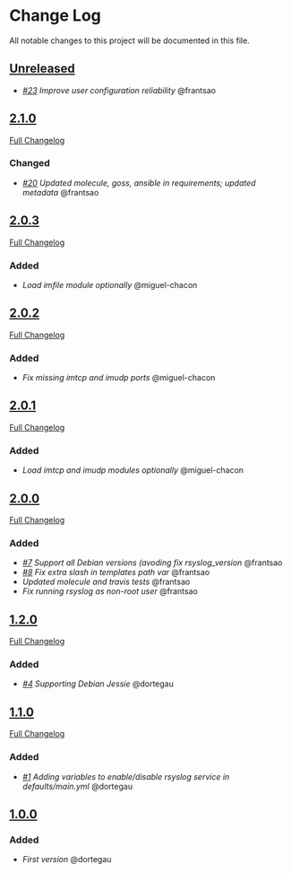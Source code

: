 # Change Log
All notable changes to this project will be documented in this file.

## [Unreleased](https://github.com/idealista/rsyslog_role/tree/develop)
- *[#23](https://github.com/idealista/rsyslog_role/issues/23) Improve user configuration reliability* @frantsao



## [2.1.0](https://github.com/idealista/rsyslog_role/tree/2.1.0)
[Full Changelog](https://github.com/idealista/rsyslog_role/compare/2.0.3...2.1.0)
### Changed
- *[#20](https://github.com/idealista/rsyslog_role/issues/20) Updated molecule, goss, ansible in requirements; updated metadata* @frantsao

## [2.0.3](https://github.com/idealista/rsyslog_role/tree/2.0.3)
[Full Changelog](https://github.com/idealista/rsyslog_role/compare/2.0.2...2.0.3)
### Added
- *Load imfile module optionally* @miguel-chacon

## [2.0.2](https://github.com/idealista/rsyslog_role/tree/2.0.2)
[Full Changelog](https://github.com/idealista/rsyslog_role/compare/2.0.1...2.0.2)
### Added
- *Fix missing imtcp and imudp ports* @miguel-chacon

## [2.0.1](https://github.com/idealista/rsyslog_role/tree/2.0.1)
[Full Changelog](https://github.com/idealista/rsyslog_role/compare/2.0.0...2.0.1)
### Added
- *Load imtcp and imudp modules optionally* @miguel-chacon

## [2.0.0](https://github.com/idealista/rsyslog_role/tree/2.0.0)
[Full Changelog](https://github.com/idealista/rsyslog_role/compare/1.2.0...2.0.0)
### Added
- *[#7](https://github.com/idealista/rsyslog_role/issues/7) Support all Debian versions (avoding fix rsyslog_version* @frantsao
- *[#8](https://github.com/idealista/rsyslog_role/issues/8) Fix extra slash in templates path var* @frantsao
- *Updated molecule and travis tests* @frantsao
- *Fix running rsyslog as non-root user* @frantsao

## [1.2.0](https://github.com/idealista/rsyslog_role/tree/1.2.0)
[Full Changelog](https://github.com/idealista/rsyslog_role/compare/1.1.0...1.2.0)
### Added
- *[#4](https://github.com/idealista/rsyslog_role/issues/4) Supporting Debian Jessie* @dortegau

## [1.1.0](https://github.com/idealista/rsyslog_role/tree/1.1.0)
[Full Changelog](https://github.com/idealista/rsyslog_role/compare/1.0.0...1.1.0)
### Added
- *[#1](https://github.com/idealista/rsyslog_role/issues/1) Adding variables to enable/disable rsyslog service in defaults/main.yml* @dortegau

## [1.0.0](https://github.com/idealista/rsyslog_role/tree/1.0.0)
### Added
- *First version* @dortegau
